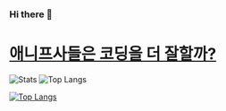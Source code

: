 ### Hi there 👋

# [애니프사들은 코딩을 더 잘할까?](https://www.youtube.com/watch?v=iddwmz_2nzo&ab_channel=%EC%BD%94%EB%94%A9%EC%95%A0%ED%94%8C&t=356)

<!--
**imsang27/imsang27** is a ✨ _special_ ✨ repository because its `README.md` (this file) appears on your GitHub profile.

Here are some ideas to get you started:

- 🔭 I’m currently working on ...
- 🌱 I’m currently learning ...
- 👯 I’m looking to collaborate on ...
- 🤔 I’m looking for help with ...
- 💬 Ask me about ...
- 📫 How to reach me: ...
- 😄 Pronouns: ...
- ⚡ Fun fact: ...
-->

![Stats](https://github-readme-stats.vercel.app/api?username=sanghyeok-dev&show_icons=true&count_private=true&theme=tokyonight)
![Top Langs](https://github-readme-stats.vercel.app/api/top-langs/?username=sanghyeok-dev&layout=compact&theme=tokyonight)


[![Top Langs](https://github-readme-stats.vercel.app/api/top-langs/?username=imsang27)](https://github.com/anuraghazra/github-readme-stats)
